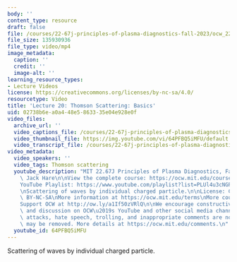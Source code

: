 ```yaml
---
body: ''
content_type: resource
draft: false
file: /courses/22-67j-principles-of-plasma-diagnostics-fall-2023/ocw_2267_lecture20_thomson_scattering_1_360p_16_9.mp4
file_size: 135930936
file_type: video/mp4
image_metadata:
  caption: ''
  credit: ''
  image-alt: ''
learning_resource_types:
- Lecture Videos
license: https://creativecommons.org/licenses/by-nc-sa/4.0/
resourcetype: Video
title: 'Lecture 20: Thomson Scattering: Basics'
uid: 02738b6e-a0a4-48e5-8633-35e04e928e0f
video_files:
  archive_url: ''
  video_captions_file: /courses/22-67j-principles-of-plasma-diagnostics-fall-2023/1CKb3Fy0Z4ij4VoR9iUOd08EW-ip2Baji_transcript.webvtt
  video_thumbnail_file: https://img.youtube.com/vi/64PFBQ5iMFU/default.jpg
  video_transcript_file: /courses/22-67j-principles-of-plasma-diagnostics-fall-2023/1CKb3Fy0Z4ij4VoR9iUOd08EW-ip2Baji_transcript.pdf
video_metadata:
  video_speakers: ''
  video_tags: Thomson scattering
  youtube_description: "MIT 22.67J Principles of Plasma Diagnostics, Fall 2023\nInstructor:\
    \ Jack Hare\n\nView the complete course: https://ocw.mit.edu/courses/22-67j-principles-of-plasma-diagnostics-fall-2023/\n\
    YouTube Playlist: https://www.youtube.com/playlist?list=PLUl4u3cNGP61wK-NwYKZMuABl_eHBmhu4\n\
    \nScattering of waves by individual charged particle.\n\nLicense: Creative Commons\
    \ BY-NC-SA\nMore information at https://ocw.mit.edu/terms\nMore courses at https://ocw.mit.edu\n\
    Support OCW at http://ow.ly/a1If50zVRlQ\n\nWe encourage constructive comments\
    \ and discussion on OCW\u2019s YouTube and other social media channels. Personal\
    \ attacks, hate speech, trolling, and inappropriate comments are not allowed and\
    \ may be removed. More details at https://ocw.mit.edu/comments.\n"
  youtube_id: 64PFBQ5iMFU
---
```

Scattering of waves by individual charged particle.